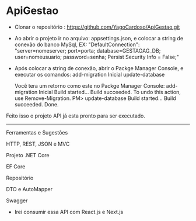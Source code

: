 # ApiGestao

- Clonar o repositório : https://github.com/YagoCardoso/ApiGestao.git

- Ao abrir o projeto ir no arquivo: appsettings.json, e colocar a string de conexão do banco MySql,
EX: "DefaultConnection": "server=nomeserver; port=porta; database=GESTAOAG_DB; user=nomeusuario; password=senha; Persist Security Info = False;"

- Após colocar a string de conexão, abrir o Packge Manager Console, e executar os comandos:
   add-migration Inicial
   update-database
   
   Você tera um retorno como este no Packge Manager Console:
add-migration Inicial
Build started...
Build succeeded.
To undo this action, use Remove-Migration.
PM> update-database
Build started...
Build succeeded.
Done.

Feito isso o projeto API  já esta pronto para ser executado.

***
Ferramentas e Sugestões

HTTP, REST, JSON e MVC

Projeto .NET Core

EF Core

Repositório

DTO e AutoMapper

Swagger

- Irei consumir essa API com React.js e Next.js
